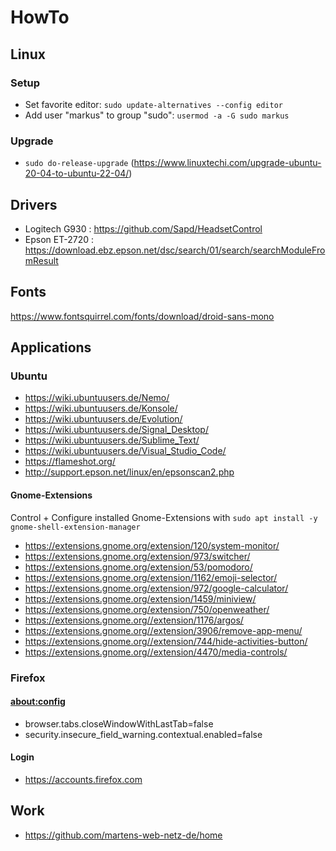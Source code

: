 # HowTo

## Linux

### Setup

- Set favorite editor: `sudo update-alternatives --config editor`
- Add user "markus" to group "sudo": `usermod -a -G sudo markus`

### Upgrade

- `sudo do-release-upgrade` (https://www.linuxtechi.com/upgrade-ubuntu-20-04-to-ubuntu-22-04/)

## Drivers

- Logitech G930 : https://github.com/Sapd/HeadsetControl
- Epson ET-2720 : https://download.ebz.epson.net/dsc/search/01/search/searchModuleFromResult

## Fonts

https://www.fontsquirrel.com/fonts/download/droid-sans-mono

## Applications

### Ubuntu

- https://wiki.ubuntuusers.de/Nemo/
- https://wiki.ubuntuusers.de/Konsole/
- https://wiki.ubuntuusers.de/Evolution/
- https://wiki.ubuntuusers.de/Signal_Desktop/
- https://wiki.ubuntuusers.de/Sublime_Text/
- https://wiki.ubuntuusers.de/Visual_Studio_Code/
- https://flameshot.org/
- http://support.epson.net/linux/en/epsonscan2.php

#### Gnome-Extensions

Control + Configure installed Gnome-Extensions with `sudo apt install -y gnome-shell-extension-manager`

- https://extensions.gnome.org/extension/120/system-monitor/
- https://extensions.gnome.org/extension/973/switcher/
- https://extensions.gnome.org/extension/53/pomodoro/
- https://extensions.gnome.org/extension/1162/emoji-selector/
- https://extensions.gnome.org/extension/972/google-calculator/
- https://extensions.gnome.org/extension/1459/miniview/
- https://extensions.gnome.org/extension/750/openweather/
- https://extensions.gnome.org//extension/1176/argos/
- https://extensions.gnome.org//extension/3906/remove-app-menu/
- https://extensions.gnome.org//extension/744/hide-activities-button/
- https://extensions.gnome.org//extension/4470/media-controls/

### Firefox 

#### [about:config](about:config)

- browser.tabs.closeWindowWithLastTab=false
- security.insecure_field_warning.contextual.enabled=false

#### Login

- https://accounts.firefox.com

## Work

- https://github.com/martens-web-netz-de/home
